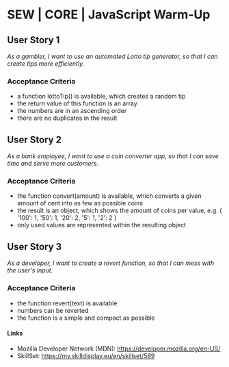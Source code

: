 # SEW | CORE | JavaScript Warm-Up
## User Story 1
*As a gambler, I want to use an automated Lotto tip generator, so that I can create tips more efficiently.*

### Acceptance Criteria
- a function lottoTip() is available, which creates a random tip
- the return value of this function is an array
- the numbers are in an ascending order
- there are no duplicates in the result

## User Story 2
*As a bank employee, I want to use a coin converter app, so that I can save time and serve more customers.*

### Acceptance Criteria
- the function convert(amount) is available, which converts a given amount of cent into as few as possible coins
- the result is an object, which shows the amount of coins per value, e.g. { '100': 1, '50': 1, '20': 2, '5': 1, '2': 2 }
- only used values are represented within the resulting object

## User Story 3
*As a developer, I want to create a revert function, so that I can mess with the user's input.*

### Acceptance Criteria
- the function revert(text) is available
- numbers can be reverted
- the function is a simple and compact as possible

#### Links
- Mozilla Developer Network (MDN): https://developer.mozilla.org/en-US/
- SkillSet: https://my.skilldisplay.eu/en/skillset/589
